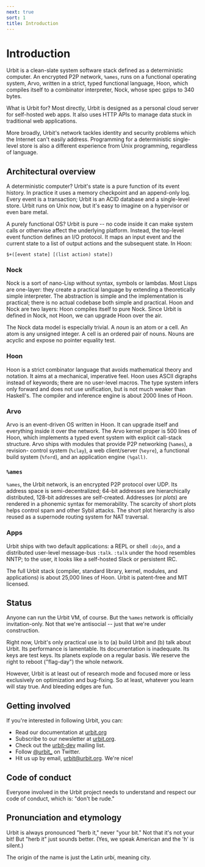 ```yaml
---
next: true
sort: 1
title: Introduction
---
```


# Introduction

Urbit is a clean-slate system software stack defined as a
deterministic computer.  An encrypted P2P network, `%ames`, runs
on a functional operating system, Arvo, written in a strict,
typed functional language, Hoon, which compiles itself to a
combinator interpreter, Nock, whose spec gzips to 340 bytes.

What is Urbit for?  Most directly, Urbit is designed as a
personal cloud server for self-hosted web apps.  It also uses
HTTP APIs to manage data stuck in traditional web applications.

More broadly, Urbit's network tackles identity and security
problems which the Internet can't easily address.  Programming
for a deterministic single-level store is also a different
experience from Unix programming, regardless of language.

## Architectural overview

A deterministic computer?  Urbit's state is a pure function of
its event history.  In practice it uses a memory checkpoint and
an append-only log.  Every event is a transaction; Urbit is an
ACID database and a single-level store.  Urbit runs on Unix now,
but it's easy to imagine on a hypervisor or even bare metal.

A purely functional OS?  Urbit is pure -- no code inside it can
make system calls or otherwise affect the underlying platform.
Instead, the top-level event function defines an I/O protocol.
It maps an input event and the current state to a list of output
actions and the subsequent state.  In Hoon:

    $+([event state] [(list action) state])

### Nock

Nock is a sort of nano-Lisp without syntax, symbols or lambdas.
Most Lisps are one-layer: they create a practical language by
extending a theoretically simple interpreter.  The abstraction is
simple and the implementation is practical; there is no actual
codebase both simple and practical.  Hoon and Nock are two
layers: Hoon compiles itself to pure Nock.  Since Urbit is
defined in Nock, not Hoon, we can upgrade Hoon over the air.

The Nock data model is especially trivial.  A *noun* is an atom
or a cell.  An atom is any unsigned integer.  A cell is an
ordered pair of nouns.  Nouns are acyclic and expose no pointer
equality test.

### Hoon

Hoon is a strict combinator language that avoids mathematical
theory and notation.  It aims at a mechanical, imperative feel.
Hoon uses ASCII digraphs instead of keywords; there are no
user-level macros.  The type system infers only forward and does
not use unification, but is not much weaker than Haskell's.  The
compiler and inference engine is about 2000 lines of Hoon.

### Arvo

Arvo is an event-driven OS written in Hoon.  It can upgrade
itself and everything inside it over the network.  The Arvo
kernel proper is 500 lines of Hoon, which implements a typed
event system with explicit call-stack structure.  Arvo ships
with modules that provide P2P networking (`%ames`), a revision-
control system (`%clay`), a web client/server (`%eyre`), a
functional build system (`%ford`), and an application engine
`(%gall)`.

### `%ames`

`%ames`, the Urbit network, is an encrypted P2P protocol over
UDP.  Its address space is semi-decentralized; 64-bit addresses
are hierarchically distributed, 128-bit addresses are
self-created.  Addresses (or *plots*) are rendered in a phonemic
syntax for memorability.  The scarcity of short plots helps
control spam and other Sybil attacks.  The short plot hierarchy
is also reused as a supernode routing system for NAT traversal.

### Apps

Urbit ships with two default applications: a REPL or shell
`:dojo`, and a distributed user-level message-bus `:talk`.
`:talk` under the hood resembles NNTP; to the user, it looks like
a self-hosted Slack or persistent IRC.

The full Urbit stack (compiler, standard library, kernel,
modules, and applications) is about 25,000 lines of Hoon.
Urbit is patent-free and MIT licensed.

## Status

Anyone can run the Urbit VM, of course.  But the `%ames` network
is officially invitation-only.  Not that we're antisocial -- just
that we're under construction.

Right now, Urbit's only practical use is to (a) build Urbit and
(b) talk about Urbit.  Its performance is lamentable.  Its
documentation is inadequate.  Its keys are test keys.  Its
planets explode on a regular basis.  We reserve the right to
reboot ("flag-day") the whole network.

However, Urbit is at least out of research mode and focused more
or less exclusively on optimization and bug-fixing.  So at least,
whatever you learn will stay true.  And bleeding edges are fun.

## Getting involved

If you're interested in following Urbit, you can:

-   Read our documentation at
    [urbit.org](http://urbit.org/docs)
-   Subscribe to our newsletter at [urbit.org](http://urbit.org).
-   Check out the
    [urbit-dev](https://groups.google.com/forum/#!forum/urbit-dev)
    mailing list.
-   Follow [@urbit_](https://twitter.com/urbit\_) on Twitter.
-   Hit us up by email, <span class="mono">urbit@urbit.org</span>.
    We're nice!

## Code of conduct

Everyone involved in the Urbit project needs to understand and
respect our code of conduct, which is: "don't be rude."

## Pronunciation and etymology

Urbit is always pronounced "herb it," never "your bit."  Not that
it's not your bit!  But "herb it" just sounds better.  (Yes, we
speak American and the 'h' is silent.)

The origin of the name is just the Latin *urbi*, meaning city.
